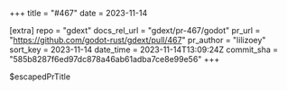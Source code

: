 +++
title = "#467"
date = 2023-11-14

[extra]
repo = "gdext"
docs_rel_url = "gdext/pr-467/godot"
pr_url = "https://github.com/godot-rust/gdext/pull/467"
pr_author = "lilizoey"
sort_key = 2023-11-14
date_time = 2023-11-14T13:09:24Z
commit_sha = "585b8287f6ed97dc878a46ab61adba7ce8e99e56"
+++

$escapedPrTitle
